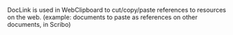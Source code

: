 DocLink is used in WebClipboard to cut/copy/paste references to resources on the web. (example: documents to paste as references on other documents, in Scribo)
